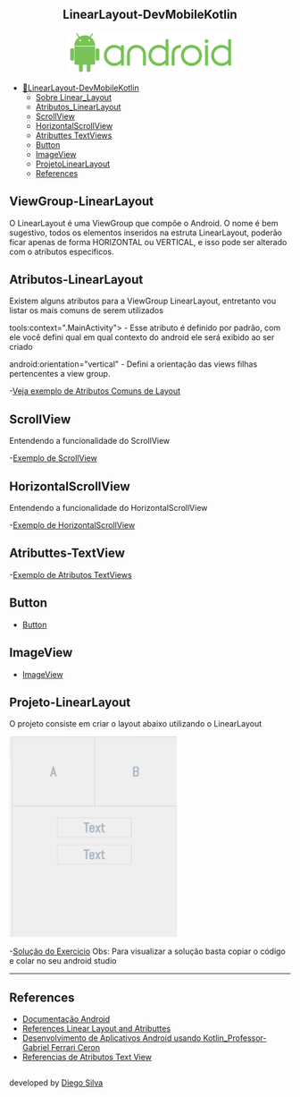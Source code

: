 <h2 align="center">LinearLayout-DevMobileKotlin</h2>

<p align = "center">
<img src="https://github.com/diegobsilva10/LinearLayout-DevMobileKotlin/blob/main/app/src/main/res/drawable-v24/png.png?raw=true" width="300px"/>
</p>

- [📔LinearLayout-DevMobileKotlin](#-LinearLayout-DevMobileKotlin)
    - [Sobre Linear_Layout](#ViewGroup-LinearLayout)
    - [Atributos_LinearLayout](#Atributos-LinearLayout)
    - [ScrollView](#ScrollView)
    - [HorizontalScrollView](#HorizontalScrollView)
    - [Atributtes TextViews](#Atributtes-TextView)
    - [Button](#Button)
    - [ImageView](#ImageView)
    - [ProjetoLinearLayout](#Projeto-LinearLayout)
    - [References](#References)
  
## ViewGroup-LinearLayout
O LinearLayout é uma ViewGroup que compõe o Android. O nome é bem sugestivo, todos os elementos inseridos na estruta LinearLayout, poderão ficar
apenas de forma HORIZONTAL ou VERTICAL, e isso pode ser alterado com o atributos especificos.

## Atributos-LinearLayout
Existem alguns atributos para a ViewGroup LinearLayout, entretanto vou listar os mais comuns de serem utilizados

tools:context=".MainActivity"> - Esse atributo é definido por padrão, com ele você defini qual em qual contexto do android ele será exibido ao ser criado

android:orientation="vertical" - Defini a orientação das views filhas pertencentes a view group.

-[Veja exemplo de Atributos Comuns de Layout](https://github.com/diegobsilva10/LinearLayout-DevMobileKotlin/blob/main/app/src/main/res/layout/atributos_comuns_layout.xml)

## ScrollView

Entendendo a funcionalidade do ScrollView

-[Exemplo de ScrollView](https://github.com/diegobsilva10/LinearLayout-DevMobileKotlin/blob/main/app/src/main/res/layout/scrollview.xml)

## HorizontalScrollView

Entendendo a funcionalidade do HorizontalScrollView

-[Exemplo de HorizontalScrollView](https://github.com/diegobsilva10/LinearLayout-DevMobileKotlin/blob/main/app/src/main/res/layout/horizontalscrollview.xml)

## Atributtes-TextView

-[Exemplo de Atributos TextViews](https://github.com/diegobsilva10/LinearLayout-DevMobileKotlin/blob/main/app/src/main/res/layout/textview.xml)

## Button

- [Button](https://github.com/diegobsilva10/LinearLayout-DevMobileKotlin/blob/main/app/src/main/res/layout/button.xml)

## ImageView

- [ImageView](https://github.com/diegobsilva10/LinearLayout-DevMobileKotlin/blob/main/app/src/main/res/layout/imageview.xml)

## Projeto-LinearLayout
O projeto consiste em criar o layout abaixo utilizando o LinearLayout

<img src="https://github.com/diegobsilva10/LinearLayout-DevMobileKotlin/blob/main/app/src/main/res/drawable/img.png" width="300px"/>

-[Solução do Exercicio](https://github.com/diegobsilva10/LinearLayout-DevMobileKotlin/blob/main/app/src/main/res/layout/projetolinearlayout.xml)
Obs: Para visualizar a solução basta copiar o código e colar no seu android studio


-----

## References

- [Documentação Android](https://developer.android.com/reference/android/widget/LinearLayout?hl=pt-br#summary)
- [References Linear Layout and Atributtes](https://developer.android.com/reference/android/widget/LinearLayout?hl=pt-br#summary)
- [Desenvolvimento de Aplicativos Android usando Kotlin_Professor-Gabriel Ferrari Ceron](https://www.udemy.com/course/curso-desenvolvedor-kotlin/)
- [Referencias de Atributos Text View](https://developer.android.com/reference/kotlin/android/R.styleable.html?hl=pt-br#TextView:kotlin.IntArray)

##


developed by [Diego Silva](https://www.linkedin.com/in/diego-silva-2479711a7/)
